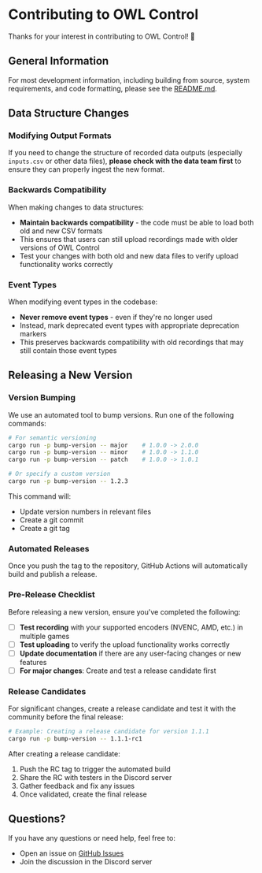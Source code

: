 # Contributing to OWL Control

Thanks for your interest in contributing to OWL Control! 🦉

## General Information

For most development information, including building from source, system requirements, and code formatting, please see the [README.md](README.md).

## Data Structure Changes

### Modifying Output Formats

If you need to change the structure of recorded data outputs (especially `inputs.csv` or other data files), **please check with the data team first** to ensure they can properly ingest the new format.

### Backwards Compatibility

When making changes to data structures:

- **Maintain backwards compatibility** - the code must be able to load both old and new CSV formats
- This ensures that users can still upload recordings made with older versions of OWL Control
- Test your changes with both old and new data files to verify upload functionality works correctly

### Event Types

When modifying event types in the codebase:

- **Never remove event types** - even if they're no longer used
- Instead, mark deprecated event types with appropriate deprecation markers
- This preserves backwards compatibility with old recordings that may still contain those event types

## Releasing a New Version

### Version Bumping

We use an automated tool to bump versions. Run one of the following commands:

```bash
# For semantic versioning
cargo run -p bump-version -- major    # 1.0.0 -> 2.0.0
cargo run -p bump-version -- minor    # 1.0.0 -> 1.1.0
cargo run -p bump-version -- patch    # 1.0.0 -> 1.0.1

# Or specify a custom version
cargo run -p bump-version -- 1.2.3
```

This command will:

- Update version numbers in relevant files
- Create a git commit
- Create a git tag

### Automated Releases

Once you push the tag to the repository, GitHub Actions will automatically build and publish a release.

### Pre-Release Checklist

Before releasing a new version, ensure you've completed the following:

- [ ] **Test recording** with your supported encoders (NVENC, AMD, etc.) in multiple games
- [ ] **Test uploading** to verify the upload functionality works correctly
- [ ] **Update documentation** if there are any user-facing changes or new features
- [ ] **For major changes**: Create and test a release candidate first

### Release Candidates

For significant changes, create a release candidate and test it with the community before the final release:

```bash
# Example: Creating a release candidate for version 1.1.1
cargo run -p bump-version -- 1.1.1-rc1
```

After creating a release candidate:

1. Push the RC tag to trigger the automated build
2. Share the RC with testers in the Discord server
3. Gather feedback and fix any issues
4. Once validated, create the final release

## Questions?

If you have any questions or need help, feel free to:

- Open an issue on [GitHub Issues](https://github.com/Wayfarer-Labs/owl-control/issues)
- Join the discussion in the Discord server
